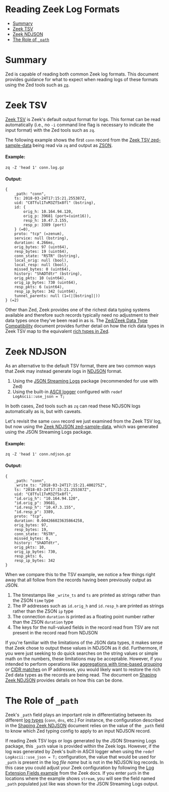 # Reading Zeek Log Formats

- [Summary](#summary)
- [Zeek TSV](#zeek-tsv)
- [Zeek NDJSON](#zeek-ndjson)
- [The Role of `_path`](#the-role-of-_path)

# Summary

Zed is capable of reading both common Zeek log formats. This document
provides guidance for what to expect when reading logs of these formats using
the Zed tools such as [`zq`](../cmd/zed/README.md#zq).

# Zeek TSV

[Zeek TSV](https://docs.zeek.org/en/master/log-formats.html#zeek-tsv-format-logs)
is Zeek's default output format for logs. This format can be read automatically
(i.e., no `-i` command line flag is necessary to indicate the input format)
with the Zed tools such as `zq`.

The following example shows the first `conn` record from the
[Zeek TSV zed-sample-data](https://github.com/brimdata/zed-sample-data/tree/main/zeek-default)
being read via `zq` and output as [ZSON](../docs/formats/zson.md).

#### Example:

```zq-command zed-sample-data/zeek-default
zq -Z 'head 1' conn.log.gz
```

#### Output:
```zq-output
{
    _path: "conn",
    ts: 2018-03-24T17:15:21.255387Z,
    uid: "C8Tful1TvM3Zf5x8fl" (bstring),
    id: {
        orig_h: 10.164.94.120,
        orig_p: 39681 (port=(uint16)),
        resp_h: 10.47.3.155,
        resp_p: 3389 (port)
    } (=0),
    proto: "tcp" (=zenum),
    service: null (bstring),
    duration: 4.266ms,
    orig_bytes: 97 (uint64),
    resp_bytes: 19 (uint64),
    conn_state: "RSTR" (bstring),
    local_orig: null (bool),
    local_resp: null (bool),
    missed_bytes: 0 (uint64),
    history: "ShADTdtr" (bstring),
    orig_pkts: 10 (uint64),
    orig_ip_bytes: 730 (uint64),
    resp_pkts: 6 (uint64),
    resp_ip_bytes: 342 (uint64),
    tunnel_parents: null (1=(|[bstring]|))
} (=2)
```

Other than Zed, Zeek provides one of the richest data typing systems available
and therefore such records typically need no adjustment to their data types
once they've been read in as is. The
[Zed/Zeek Data Type Compatibility](Data-Type-Compatibility.md) document
provides further detail on how the rich data types in Zeek TSV map to the
equivalent [rich types in Zed](../docs/formats/zson.md#33-primitive-values).

# Zeek NDJSON

As an alternative to the default TSV format, there are two common ways that
Zeek may instead generate logs in [NDJSON](http://ndjson.org/) format.

1. Using the [JSON Streaming Logs](https://github.com/corelight/json-streaming-logs)
   package (recommended for use with Zed)
2. Using the built-in [ASCII logger](https://docs.zeek.org/en/current/scripts/base/frameworks/logging/writers/ascii.zeek.html)
   configured with `redef LogAscii::use_json = T;`

In both cases, Zed tools such as `zq` can read these NDJSON logs automatically
as is, but with caveats.

Let's revisit the same `conn` record we just examined from the Zeek TSV log,
but now using the
[Zeek NDJSON zed-sample-data](https://github.com/brimdata/zed-sample-data/tree/main/zeek-ndjson),
which was generated using the JSON Streaming Logs package.

#### Example:

```zq-command zed-sample-data/zeek-ndjson
zq -Z 'head 1' conn.ndjson.gz
```

#### Output:
```zq-output
{
    _path: "conn",
    _write_ts: "2018-03-24T17:15:21.400275Z",
    ts: "2018-03-24T17:15:21.255387Z",
    uid: "C8Tful1TvM3Zf5x8fl",
    "id.orig_h": "10.164.94.120",
    "id.orig_p": 39681,
    "id.resp_h": "10.47.3.155",
    "id.resp_p": 3389,
    proto: "tcp",
    duration: 0.004266023635864258,
    orig_bytes: 97,
    resp_bytes: 19,
    conn_state: "RSTR",
    missed_bytes: 0,
    history: "ShADTdtr",
    orig_pkts: 10,
    orig_ip_bytes: 730,
    resp_pkts: 6,
    resp_ip_bytes: 342
}
```

When we compare this to the TSV example, we notice a few things right away that
all follow from the records having been previously output as JSON.

1. The timestamps like `_write_ts` and `ts` are printed as strings rather than
   the ZSON `time` type
2. The IP addresses such as `id.orig_h` and `id.resp_h` are printed as strings
   rather than the ZSON `ip` type
3. The connection `duration` is printed as a floating point number rather than
   the ZSON `duration` type
4. The keys for the null-valued fields in the record read from
   TSV are not present in the record read from NDJSON

If you're familiar with the limitations of the JSON data types, it makes sense
that Zeek chose to output these values in NDJSON as it did. Furthermore, if
you were just seeking to do quick searches on the string values or simple math
on the numbers, these limitations may be acceptable. However, if you intended
to perform operations like 
[aggregations with time-based grouping](https://github.com/brimdata/zed/tree/main/docs/language/grouping#time-grouping---every)
or [CIDR matches](https://github.com/brimdata/zed/tree/main/docs/language/search-syntax#example-14)
on IP addresses, you would likely want to restore the rich Zed data types as
the records are being read. The document on [Shaping Zeek NDJSON](Shaping-Zeek-NDJSON.md)
provides details on how this can be done.

# The Role of `_path`

Zeek's `_path` field plays an important role in differentiating between its
different [log types](https://docs.zeek.org/en/master/script-reference/log-files.html)
(`conn`, `dns`, etc.) For instance, the configuration described in the
[Shaping Zeek NDJSON](Shaping-Zeek-NDJSON.md) document relies on the value of
the `_path` field to know which Zed typing config to apply to an input NDJSON
record.

If reading Zeek TSV logs or logs generated by the JSON Streaming Logs
package, this `_path` value is provided within the Zeek logs. However, if the
log was generated by Zeek's built-in ASCII logger when using the
`redef LogAscii::use_json = T;` configuration, the value that would be used for
`_path` is present in the log _file name_ but is not in the NDJSON log
records. In this case you could adjust your Zeek configuration by following the
[Log Extension Fields example](https://docs.zeek.org/en/master/frameworks/logging.html#log-extension-fields)
from the Zeek docs. If you enter `path` in the locations where the example
shows `stream`, you will see the field named `_path` populated just like was
shown for the JSON Streaming Logs output.
